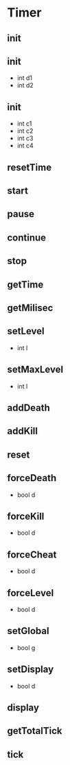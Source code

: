 

# Timer










## __init__


## __init__
- int d1
- int d2

## __init__
- int c1
- int c2
- int c3
- int c4

## resetTime


## start


## pause


## continue


## stop


## getTime


## getMilisec


## setLevel
- int l

## setMaxLevel
- int l

## addDeath


## addKill


## reset


## forceDeath
- bool d

## forceKill
- bool d

## forceCheat
- bool d

## forceLevel
- bool d

## setGlobal
- bool g

## setDisplay
- bool d

## __display__


## getTotalTick


## tick


